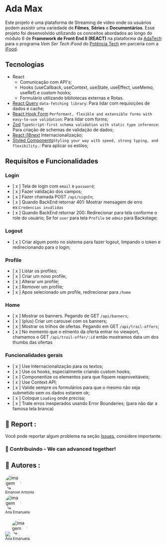 # Ada Max

Este projeto é uma plataforma de Streaming de vídeo onde os usuários podem assistir uma variedade de **Filmes**, **Séries** e **Documentários**. Esse projeto foi desenvolvido utilizando os conceitos abordados ao longo do módulo 6 de **Framework de Front End II (REACT)** na plataforma da [AdaTech](https://ada.tech/) para o programa _Vem Ser Tech iFood_ do [Potência Tech](https://potenciatech.com.br/) em parceria com a [iFood](https://www.ifood.com.br/).

## Tecnologias

- React
  - Comunicação com API's;
  - Hooks (useCallback, useContext, useState, useEffect, useMemo, useRef) e custom hooks;
  - Formulário utilizando bibliotecas externas e Rotas.
- [React Query](https://tanstack.com/query/v3/docs/framework/react/overview) `data-fetching library`: Para lidar com requisições de dados e cache;
- [React Hook Form](https://react-hook-form.com/) `Performant, flexible and extensible forms with easy-to-use validation`: Para lidar com forms;
- [Zod](https://zod.dev/) `TypeScript-first schema validation with static type inference`: Para criação de schemas de validação de dados;
- [React i18next](https://react.i18next.com/guides/quick-start) Internacionalização;
- [Styled Components](https://styled-components.com/)`Styling your way with speed, strong typing, and flexibility.`: Para aplicar os estilos;

## Requisitos e Funcionalidades

### Login

- [ x ] Tela de login com `email` e `password`;
- [ x ] Fazer validação dos campos;
- [ x ] Fazer chamada POST `/api/signIn`;
- [ x ] Quando BackEnd retornar 401: Mostrar mensagem de erro ex:`Credencias inválidas`
- [ x ] Quando BackEnd retornar 200: Redirecionar para tela conforme o role do usuário;
      Se for `user` para tela `Profile` se `admin` para Backstage;

### Logout

- [ x ] Criar algum ponto no sistema para fazer logout, limpando o token e redirecionando para o login;

### Profile

- [ x ] Listar os profiles;
- [ x ] Criar um novo profile;
- [ x ] Alterar um profile;
- [ x ] Remover um profile;
- [ x ] Apos selecionado um profile, redirecionar para `/home`

### Home

- [ x ] Mostrar os banners. Pegando de GET `/api/banners`;
- [ x ] (plus) Criar um carousel com os banners;
- [ x ] Mostrar os trilhos de ofertas. Pegando em GET `/api/trail-offers`;
- [ x ] No momento que o elmento da oferta entrar no viewport, chamamos o GET `/api/trail-offer/:id` então mostramos data um dos thumbs das ofertas

### Funcionalidades gerais

- [ x ] Use Internacionalização para os textos;
- [ x ] Use os hooks, especialmente criando custom hooks;
- [ x ] Componentize os elementos para que fiquem reaproveitáveis;
- [ x ] Use Context API;
- [ x ] Valide sempre os formulários para que o mesmo não seja submetido sem os dados estarem ok;
- [ x ] Coloque `Loading` onde precisa;
- [ x ] Trate erros inesperados usando Error Boundaries; (para não dar a famosa tela branca)


## 📑 Report :

Você pode reportar algum problema na seção <a href="https://github.com/emanoelantonio/ada-max/issues">Issues</a>, considere importante.

### 🤝 Contribuindo - We can advanced together!

## 🧠 Autores :
 <img style="border-radius: 50%;" src="https://avatars2.githubusercontent.com/u/60781248?s=460&u=43dbba3483d275c3d8964df24a8f5139f53dc282&v=4" width="50px;" alt="imagem de perfil do autor"/></br><sub>Emanoel Antonio</sub></br>
<img style="border-radius: 50%;" src="https://avatars.githubusercontent.com/u/117774887?v=4" width="50px;" alt="imagem de perfil do autor"/></br><sub>Ana Emanuela</sub></br>
  </br>
 <a href="https://www.linkedin.com/in/emanoel-antonio/"><img align="center" src="https://img.shields.io/static/v1?label=&message=Linkedin&color=3D008A&style=for-the-badge&logo=linkedin"/></a>
 <img style="border-radius: 50%;" src="https://avatars.githubusercontent.com/u/117774887?v=4" width="50px;" alt="imagem de perfil do autor"/></br><sub>Ana Emanuela</sub></br>
  </br>